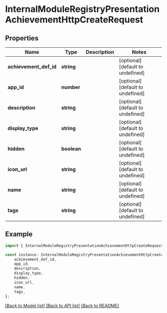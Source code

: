 # InternalModuleRegistryPresentationAchievementHttpCreateRequest


## Properties

Name | Type | Description | Notes
------------ | ------------- | ------------- | -------------
**achievement_def_id** | **string** |  | [optional] [default to undefined]
**app_id** | **number** |  | [optional] [default to undefined]
**description** | **string** |  | [optional] [default to undefined]
**display_type** | **string** |  | [optional] [default to undefined]
**hidden** | **boolean** |  | [optional] [default to undefined]
**icon_url** | **string** |  | [optional] [default to undefined]
**name** | **string** |  | [optional] [default to undefined]
**tags** | **string** |  | [optional] [default to undefined]

## Example

```typescript
import { InternalModuleRegistryPresentationAchievementHttpCreateRequest } from 'not-games-sdk-public';

const instance: InternalModuleRegistryPresentationAchievementHttpCreateRequest = {
    achievement_def_id,
    app_id,
    description,
    display_type,
    hidden,
    icon_url,
    name,
    tags,
};
```

[[Back to Model list]](../README.md#documentation-for-models) [[Back to API list]](../README.md#documentation-for-api-endpoints) [[Back to README]](../README.md)
